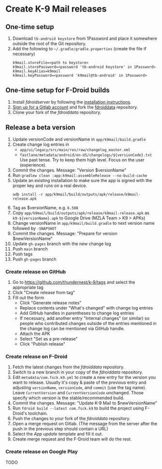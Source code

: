 # Create K-9 Mail releases

## One-time setup

1. Download `tb-android keystore` from 1Password and place it somewhere outside the root of the Git repository.
2. Add the following to `~/.gradle/gradle.properties` (create the file if necessary)
   ```
   k9mail.storeFile=<path to keystore>
   k9mail.storePassword=<password 'tb-android keystore' in 1Password>
   k9mail.keyAlias=k9mail
   k9mail.keyPassword=<password 'k9mail@tb-android' in 1Password>
   ```

## One-time setup for F-Droid builds

1. Install _fdroidserver_ by following the [installation instructions](https://f-droid.org/docs/Installing_the_Server_and_Repo_Tools).
2. [Sign up for a Gitlab account](https://gitlab.com/users/sign_up) and fork the [fdroiddata](https://gitlab.com/fdroid/fdroiddata) repository.
3. Clone your fork of the _fdroiddata_ repository.

## Release a beta version

1. Update versionCode and versionName in `app/k9mail/build.gradle`
2. Create change log entries in
   - `app/ui/legacy/src/main/res/raw/changelog_master.xml`
   - `fastlane/metadata/android/en-US/changelogs/${versionCode}.txt`
     Use past tense. Try to keep them high level. Focus on the user (experience).
3. Commit the changes. Message: "Version $versionName"
4. Run `gradlew clean :app:k9mail:assembleRelease --no-build-cache`
5. Update an existing installation to make sure the app is signed with the proper key and runs on a real device.
   ```
   adb install -r app/k9mail/build/outputs/apk/release/k9mail-release.apk
   ```
6. Tag as $versionName, e.g. `6.508`
7. Copy `app/k9mail/build/outputs/apk/release/k9mail-release.apk` as `k9-${versionName}.apk` to Google Drive (MZLA Team > K9 > APKs)
8. Change versionName in `app/k9mail/build.gradle` to next version name followed by `-SNAPSHOT`
9. Commit the changes. Message: "Prepare for version $newVersionName"
10. Update `gh-pages` branch with the new change log
11. Push `main` branch
12. Push tags
13. Push `gh-pages` branch

### Create release on GitHub

1. Go to https://github.com/thundernest/k-9/tags and select the appropriate tag
2. Click "Create release from tag"
3. Fill out the form
   - Click "Generate release notes"
   - Replace contents under "What's changed" with change log entries
   - Add GitHub handles in parentheses to change log entries
   - If necessary, add another entry "Internal changes" (or similar) so people who contributed changes outside of the
     entries mentioned in the change log can be mentioned via GitHub handle.
   - Attach the APK
   - Select "Set as a pre-release"
   - Click "Publish release"

### Create release on F-Droid

1. Fetch the latest changes from the _fdroiddata_ repository.
2. Switch to a new branch in your copy of the _fdroiddata_ repository.
3. Edit `metadata/com.fsck.k9.yml` to create a new entry for the version you want to release. Usually it's copy & paste of the previous entry and adjusting `versionName`, `versionCode`, and `commit` (use the tag name). Leave `CurrentVersion` and `CurrentVersionCode` unchanged. Those specify which version is the stable/recommended build.
4. Commit the changes. Message: "Update K-9 Mail to $newVersionName"
5. Run `fdroid build --latest com.fsck.k9` to build the project using F-Droid's toolchain.
6. Push the changes to your fork of the _fdroiddata_ repository.
7. Open a merge request on Gitlab. (The message from the server after the push in the previous step should contain a URL)
8. Select the _App update_ template and fill it out.
9. Create merge request and the F-Droid team will do the rest.

### Create release on Google Play

TODO
